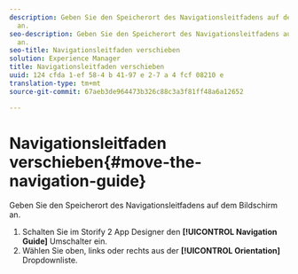 ```yaml
---
description: Geben Sie den Speicherort des Navigationsleitfadens auf dem Bildschirm
  an.
seo-description: Geben Sie den Speicherort des Navigationsleitfadens auf dem Bildschirm
  an.
seo-title: Navigationsleitfaden verschieben
solution: Experience Manager
title: Navigationsleitfaden verschieben
uuid: 124 cfda 1-ef 58-4 b 41-97 e 2-7 a 4 fcf 08210 e
translation-type: tm+mt
source-git-commit: 67aeb3de964473b326c88c3a3f81ff48a6a12652

---
```



# Navigationsleitfaden verschieben{#move-the-navigation-guide}

Geben Sie den Speicherort des Navigationsleitfadens auf dem Bildschirm an.

1. Schalten Sie im Storify 2 App Designer den **[!UICONTROL Navigation Guide]** Umschalter ein.
1. Wählen Sie oben, links oder rechts aus der **[!UICONTROL Orientation]** Dropdownliste.
